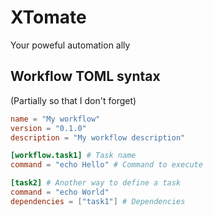 # XTomate
Your poweful automation ally

## Workflow TOML syntax
(Partially so that I don't forget)

```toml
name = "My workflow"
version = "0.1.0"
description = "My workflow description"

[workflow.task1] # Task name
command = "echo Hello" # Command to execute

[task2] # Another way to define a task
command = "echo World"
dependencies = ["task1"] # Dependencies
```


